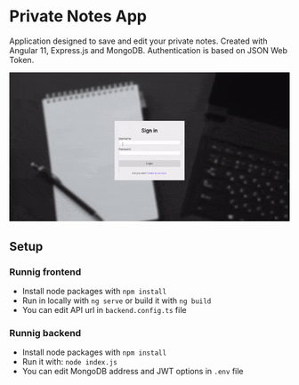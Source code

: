 # Private Notes App
Application designed to save and edit your private notes. Created with Angular 11, Express.js and MongoDB. Authentication is based on JSON Web Token.

![Private Notes App Demo](demo/demo.gif)

## Setup
### Runnig frontend
* Install node packages with `npm install`
* Run in locally with `ng serve` or build it with `ng build`
* You can edit API url in `backend.config.ts` file

### Runnig backend
* Install node packages with `npm install`
* Run it with: `node index.js`
* You can edit MongoDB address and JWT options in `.env` file